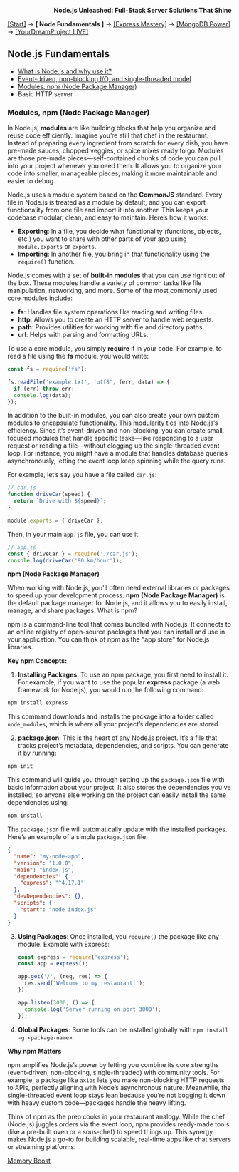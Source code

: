 **<p align="right">Node.js Unleashed: Full-Stack Server Solutions That Shine</p>**

[[Start]](../Introduction.md) → **[ Node Fundamentals ]** → [[Express Mastery]](#express) → [[MongoDB Power]](#mongodb) → [[YourDreamProject LIVE]](#project)

## Node.js Fundamentals
* [What is Node.js and why use it?](1-1.md)
* [Event-driven, non-blocking I/O, and single-threaded model](1-2.md)
* [Modules, npm (Node Package Manager)](#Modules-npm-Node-Package-Manager)
* Basic HTTP server

### Modules, npm (Node Package Manager)

In Node.js, **modules** are like building blocks that help you organize and reuse code efficiently. Imagine you’re still that chef in the restaurant. Instead of preparing every ingredient from scratch for every dish, you have pre-made sauces, chopped veggies, or spice mixes ready to go. Modules are those pre-made pieces—self-contained chunks of code you can pull into your project whenever you need them. It allows you to organize your code into smaller, manageable pieces, making it more maintainable and easier to debug.

Node.js uses a module system based on the **CommonJS** standard. Every file in Node.js is treated as a module by default, and you can export functionality from one file and import it into another. This keeps your codebase modular, clean, and easy to maintain. Here’s how it works:
- **Exporting**: In a file, you decide what functionality (functions, objects, etc.) you want to share with other parts of your app using `module.exports` or `exports`.
- **Importing**: In another file, you bring in that functionality using the `require()` function.

Node.js comes with a set of **built-in modules** that you can use right out of the box. These modules handle a variety of common tasks like file manipulation, networking, and more. Some of the most commonly used core modules include:
- **fs**: Handles file system operations like reading and writing files.
- **http**: Allows you to create an HTTP server to handle web requests.
- **path**: Provides utilities for working with file and directory paths.
- **url**: Helps with parsing and formatting URLs.

To use a core module, you simply **require** it in your code. For example, to read a file using the **fs** module, you would write:
```javascript
const fs = require('fs');

fs.readFile('example.txt', 'utf8', (err, data) => {
  if (err) throw err;
  console.log(data);
});
```
In addition to the built-in modules, you can also create your own custom modules to encapsulate functionality. This modularity ties into Node.js’s efficiency. Since it’s event-driven and non-blocking, you can create small, focused modules that handle specific tasks—like responding to a user request or reading a file—without clogging up the single-threaded event loop. For instance, you might have a module that handles database queries asynchronously, letting the event loop keep spinning while the query runs.

For example, let’s say you have a file called `car.js`:
```javascript
// car.js
function driveCar(speed) {
  return `Drive with ${speed}`;
}

module.exports = { driveCar };
```
Then, in your main `app.js` file, you can use it:
```javascript
// app.js
const { driveCar } = require('./car.js');
console.log(driveCar('80 km/hour')); 
```
**npm (Node Package Manager)**

When working with Node.js, you'll often need external libraries or packages to speed up your development process. **npm (Node Package Manager)** is the default package manager for Node.js, and it allows you to easily install, manage, and share packages. What is npm?

npm is a command-line tool that comes bundled with Node.js. It connects to an online registry of open-source packages that you can install and use in your application. You can think of npm as the "app store" for Node.js libraries.

**Key npm Concepts:**
1. **Installing Packages**:
To use an npm package, you first need to install it. For example, if you want to use the popular **express** package (a web framework for Node.js), you would run the following command:
```bash
npm install express
```
This command downloads and installs the package into a folder called `node_modules`, which is where all your project’s dependencies are stored.

2. **package.json**:
This is the heart of any Node.js project. It’s a file that tracks project’s metadata, dependencies, and scripts. You can generate it by running:
```bash
npm init
```
This command will guide you through setting up the `package.json` file with basic information about your project. It also stores the dependencies you've installed, so anyone else working on the project can easily install the same dependencies using:
```bash
npm install
```
The `package.json` file will automatically update with the installed packages. Here’s an example of a simple `package.json` file:
```json
{
  "name": "my-node-app",
  "version": "1.0.0",
  "main": "index.js",
  "dependencies": {
    "express": "^4.17.1"
  },
  "devDependencies": {},
  "scripts": {
    "start": "node index.js"
  }
}
```
3. **Using Packages**:
   Once installed, you `require()` the package like any module. Example with Express:
     ```javascript
     const express = require('express');
     const app = express();

     app.get('/', (req, res) => {
       res.send('Welcome to my restaurant!');
     });

     app.listen(3000, () => {
       console.log('Server running on port 3000');
     });
     ```
4. **Global Packages**:
   Some tools can be installed globally with `npm install -g <package-name>`.

**Why npm Matters**

npm amplifies Node.js’s power by letting you combine its core strengths (event-driven, non-blocking, single-threaded) with community tools. For example, a package like `axios` lets you make non-blocking HTTP requests to APIs, perfectly aligning with Node’s asynchronous nature. Meanwhile, the single-threaded event loop stays lean because you’re not bogging it down with heavy custom code—packages handle the heavy lifting.

Think of npm as the prep cooks in your restaurant analogy. While the chef (Node.js) juggles orders via the event loop, npm provides ready-made tools (like a pre-built oven or a sous-chef) to speed things up. This synergy makes Node.js a go-to for building scalable, real-time apps like chat servers or streaming platforms.

[Memory Boost](1-3MB.md)

